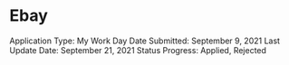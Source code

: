 # Ebay

Application Type: My Work Day
Date Submitted: September 9, 2021
Last Update Date: September 21, 2021
Status Progress: Applied, Rejected